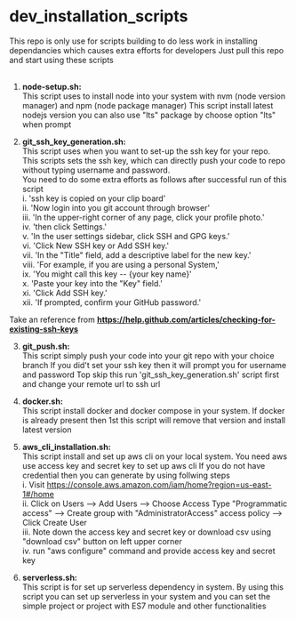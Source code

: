 # dev_installation_scripts

This repo is only use for scripts building to do less work in installing dependancies which causes extra efforts for developers
Just pull this repo and start using these scripts <br /><br />

1. <b>node-setup.sh:</b><br />
  This script uses to install node into your system with nvm (node version manager) and npm (node package manager)
  This script install latest nodejs version
  you can also use "lts" package by choose option "lts" when prompt
  
2. <b>git_ssh_key_generation.sh:</b><br />
  This script uses when you want to set-up the ssh key for your repo. <br />
  This scripts sets the ssh key, which can directly push your code to repo without typing username and password. <br />
  You need to do some extra efforts as follows after successful run of this script<br />
  i.    'ssh key is copied on your clip board'<br />
  ii.   'Now login into you git account through browser'<br />
  iii.  'In the upper-right corner of any page, click your profile photo.'<br />
  iv.   'then click Settings.'<br />
  v.    'In the user settings sidebar, click SSH and GPG keys.'<br />
  vi.   'Click New SSH key or Add SSH key.'<br />
  vii.  'In the "Title" field, add a descriptive label for the new key.' <br />
  viii. 'For example, if you are using a personal System,' <br />
  ix.   'You might call this key -- {your key name}'<br />
  x.    'Paste your key into the "Key" field.'<br />
  xi.   'Click Add SSH key.'<br />
  xii.  'If prompted, confirm your GitHub password.'<br />
  
  Take an reference from <b>https://help.github.com/articles/checking-for-existing-ssh-keys</b><br/>
 
 3. <b>git_push.sh:</b><br />
  This script simply push your code into your git repo with your choice branch
  If you did't set your ssh key then it will prompt you for username and password
  Top skip this run 'git_ssh_key_generation.sh' script first and change your remote url to ssh url

 4. <b>docker.sh:</b><br />
  This script install docker and docker compose in your system.
  If docker is already present then 1st this script will remove that version and install latest version

 5. <b>aws_cli_installation.sh:</b><br />
  This script install and set up aws cli on your local system.
  You need aws use access key and secret key to set up aws cli 
  If you do not have credential then you can generate by using follwing steps<br />
  i.    Visit https://console.aws.amazon.com/iam/home?region=us-east-1#/home<br />
  ii.   Click on Users --> Add Users --> Choose Access Type "Programmatic access" -->
        Create group with "AdministratorAccess" access policy --> Click Create User<br />
  iii.  Note down the access key and secret key or download csv using "download csv" button on left upper corner<br />
  iv.   run "aws configure" command and provide access key and secret key<br />

 6. <b>serverless.sh:</b><br />
  This script is for set up serverless dependency in system.
  By using this script you can set up serverless in your system and you can set the simple project or project with ES7 module 
  and other functionalities
